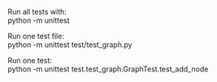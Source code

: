 Run all tests with:\
python -m unittest

Run one test file:\
python -m unittest test/test_graph.py

Run one test:\
python -m unittest test.test_graph.GraphTest.test_add_node
